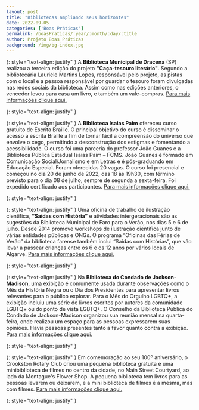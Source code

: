```yaml
---
layout: post
title: "Bibliotecas ampliando seus horizontes"
date: 2022-09-05
categories: ['Boas Práticas']
permalink: /boasPraticas/:year/:month/:day/:title
author: Projeto Boas Práticas
background: /img/bg-index.jpg
---
```

{: style="text-align: justify" }
A __Biblioteca Municipal de Dracena__ (SP) realizou a terceira edição do projeto __"Caça-tesouro literário"__. Segundo a bibliotecária Lauriele Martins Lopes, responsável pelo projeto, as pistas com o local e a pessoa responsável por guardar o tesouro foram divulgadas nas redes sociais da biblioteca. Assim como nas edições anteriores, o vencedor levou para casa um livro, e também um vale-compras.
[Para mais informações clique aqui.](https://www.google.com/amp/s/g1.globo.com/google/amp/sp/presidente-prudente-regiao/noticia/2022/06/06/biblioteca-municipal-realiza-projeto-caca-tesouro-literario-nesta-terca-feira-em-dracena.ghtml)

{: style="text-align: justify" }


{: style="text-align: justify" }
A **Biblioteca Isaias Paim** ofereceu curso gratuito de Escrita Braille. O principal objetivo do curso é disseminar o acesso a escrita Braille a fim de tornar fácil a compreensão do universo que envolve o cego, permitindo a desconstrução dos estigmas e fomentando a acessibilidade. O curso foi uma parceria do professor João Guanes e a Biblioteca Pública Estadual Isaías Paim – FCMS. João Guanes é formado em Comunicação Social/Jornalismo e em Letras e é pós-graduando em Educação Especial. Foram oferecidas 20 vagas. O curso foi presencial e começou no dia 20 de junho de 2022, das 18 às 19h30, com término previsto para o dia 08 de julho, sempre de segunda a sexta-feira. Foi expedido certificado aos participantes.
[Para mais informações clique aqui.](http://www.ms.gov.br/biblioteca-isaias-paim-oferece-curso-gratuito-de-escrita-braille/)

{: style="text-align: justify" }


{: style="text-align: justify" }
Uma oficina de trabalho de ilustração cientifica, __“Saídas com História”__ e atividades intergeracionais são as sugestões da Biblioteca Municipal de Faro para o Verão, nos dias 5 e 6 de julho. Desde 2014 promove workshops de ilustração científica junto de várias entidades públicas e ONGs. O programa “Oficinas das Férias de Verão” da biblioteca farense também inclui “Saídas com Histórias”, que vão levar a passear crianças entre os 6 e os 12 anos por vários locais de Algarve.
[Para mais informações clique aqui.](https://www.sulinformacao.pt/2022/06/biblioteca-de-faro-promove-oficinas-e-saidas-com-historia-durante-as-ferias-de-verao/)

{: style="text-align: justify" }


{: style="text-align: justify" }
Na __Biblioteca do Condado de Jackson-Madison__, uma exibição é comumente usada durante observações como o Mês da História Negra ou o Dia dos Presidentes para apresentar livros relevantes para o público explorar. Para o Mês do Orgulho LGBTQ+, a exibição incluiu uma série de livros escritos por autores da comunidade LGBTQ+ ou do ponto de vista LGBTQ+. O Conselho da Biblioteca Pública do Condado de Jackson-Madison organizou sua reunião mensal na quarta-feira, onde realizou um espaço para as pessoas expressarem suas opiniões. Havia pessoas presentes tanto a favor quanto contra a exibição.
[Para mais informações clique aqui.](https://www.wbbjtv.com/2022/06/22/pride-month-display-receives-conflicting-views-at-local-library/)

{: style="text-align: justify" }


{: style="text-align: justify" }
Em comemoração ao seu 100º aniversário, o Crookston Rotary Club criou uma pequena biblioteca gratuita e uma minibiblioteca de filmes no centro da cidade, no Main Street Courtyard, ao lado da Montague's Flower Shop. A pequena biblioteca tem livros para as pessoas levarem ou deixarem, e a mini biblioteca de filmes é a mesma, mas com filmes.
[Para mais informações clique aqui.](https://www.crookstontimes.com/2022/06/22/crookston-rotary-club-sets-up-free-little-library-and-mini-movie-library-downtown/)

{: style="text-align: justify" }

